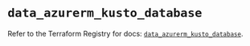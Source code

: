 # `data_azurerm_kusto_database`

Refer to the Terraform Registry for docs: [`data_azurerm_kusto_database`](https://registry.terraform.io/providers/hashicorp/azurerm/4.0.1/docs/data-sources/kusto_database).
